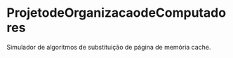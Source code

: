# ProjetodeOrganizacaodeComputadores
Simulador de algoritmos de substituição de página de memória cache.
